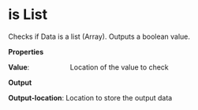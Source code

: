# is List

Checks if Data is a list (Array). Outputs a boolean value.

 **Properties**
 

**Value**:                     Location of the value to check

 **Output**
 

**Output-location**: Location to store the output data